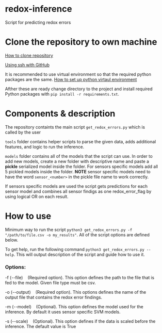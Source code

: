 # redox-inference
Script for predicting redox errors

# Clone the repository to own machine

[How to clone repository](https://docs.github.com/en/repositories/creating-and-managing-repositories/cloning-a-repository)

[Using ssh with GitHub](https://docs.github.com/en/authentication/connecting-to-github-with-ssh)

It is recommended to use virtual environment so that the required python packages are the same. [How to set up python virtaul environment](https://www.freecodecamp.org/news/how-to-setup-virtual-environments-in-python/)

Afther these are ready change directory to the project and install required Python packages with `pip install -r requirements.txt`.

# Components & description

The repository containts the main script `get_redox_errors.py` which is called by the user

`tools` folder contains helper scripts to parse the given data, adds additional features, and logic to run the inference.

`models` folder contains all of the models that the script can use. In order to add new models, create a new folder with descriptive name and paste a **pickle** serialized model inside the folder. For sensors specific models add all 5 pickled models inside the folder. **NOTE** sensor specific models need to have the word `sensor_<number>` in the pickle file name to work correctly.

If sensors specific models are used the script gets predictions for each sensor model and combines all sensor findigs as one redox_error_flag by using logical OR on each result.

# How to use

Minimum way to run the script `python3 get_redox_errors.py -f "/path/to/file.csv -o my_results"`. All of the script options are defined below.

To get help, run the following command `python3 get_redox_errors.py --help`. This will output description of the script and guide how to use it.

### Options:

-f (--file) &nbsp;&nbsp; (Required option). This option defines the path to the file that is fed to the model. Given file type must be csv.

-o (--output) &nbsp;&nbsp; (Required option). This options defines the name of the output file that contains the redox error findings.

-m (--model) &nbsp;&nbsp; (Optional). This option defines the model used for the inference. By default it uses sensor specific SVM models.

-s (--scale) &nbsp;&nbsp; (Optional). This option defines if the data is scaled before the inference. The default value is True
